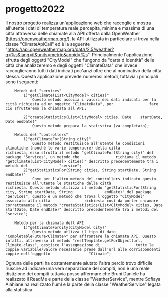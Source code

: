 # progetto2022
Il nostro progetto realizza un'applicazione web che raccoglie e mostra all'utente i dati di temperatura reale,percepita, minima e massima di una città attraverso delle chiamate alla API offerta dalla OpenWeather (https://openweathermap.org/), la API utilizzata in particolare si trova nella classe "ClimateApiCall" ed è la seguente "https://api.openweathermap.org/data/2.5/weather?q=%s&lang=it&units=metric&appid=%s".
Principalmente l'applicazione sfrutta degli oggetti "CityModel" che fungono da "carta d'Identità" delle città che analizzeremo e degli oggetti "ClimateData" che invece raccoglieranno tutti i dati indicati poc'anzi oltre che al nominativo della città stessa.
Questa applicazione prevede numerosi metodi, tuttavia i principali sono i seguenti:
		
		Metodi del "services"
			1)"getClimate(List<CityModel> cities)"
				Questo metodo associa i valori dei dati indicati per la città richiesta ad un oggetto "ClimateData", per 				fare ciò sfrutteremo la chiamata all'API;
				
			2)"createStatistics(List<CityModel> cities, Date 	startDate, Date endDate)"
				Questo metodo prepara la statistica (va completato);
		
		Metodi del "controllers"
			1)"getClimateFor(String city)"
				Questo metodo restituisce all'utente le condizioni climatiche (nonchè le varie temperaure) della città 				richiesta, esso sfrutta il metodo "getClimateFor(String city)" del package "Services", un metodo che 				richiama il metodo "getClimate(List<CityModel> cities)" descritto precedentemente tra i metodi del 				"service";
			2)"getStatisticsFor(String cities, String startDate, String endDate)"
				Come per l'altro metodo del controllers indicato questo restituisce all'utente le stastiche della città 				richiesta. Questo metodo utilizza il metodo "getStatisticFor(String city, String startDate, String 				endDate)" del package "Services", questo è un metodo che trova l'oggetto "CityModel" associato alla città 				richiesta così da porter chiamare correttamente il metodo "createStatistics(List<CityModel> cities, Date 				startDate, Date endDate)" descritto precedentemente tra i metodi del "service";
		
		Metodo per la chiamata dell'API
			1)"getClimateForCity(CityModel city)"
				Questo metodo utlizza il tipo di dato "CompletableFuture<Climate>" per affrontare la chiamata API. Questo 				infatti, attraverso il metodo "restTemplate.getForObject(url, Climate.class", gestisce l'assegnazione di 				tutte le coppie variabile/valore necessarie prese dall'url alle corrispondenti coppie nell'ogggetto 				"Climate";
				
Ognuna delle parti ha costantemente aiutato l'altra perciò trovo difficile riuscire ad indicare una vera separazione del compiti, non è una reale distizione dei compiti tuttavia posso affermare che Bruni Daniele ha realizzato il ReadMe e parte della classe "WeatherService", mentre Sofiaya Alahiane ha realizzato l'uml e la parte della classe "WeatherService" legata alla statistica.